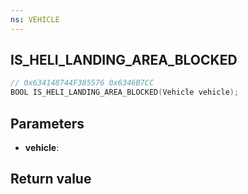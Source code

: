 ```yaml
---
ns: VEHICLE
---
```

## IS_HELI_LANDING_AREA_BLOCKED

```c
// 0x634148744F385576 0x6346B7CC
BOOL IS_HELI_LANDING_AREA_BLOCKED(Vehicle vehicle);
```


## Parameters
* **vehicle**: 

## Return value
